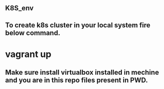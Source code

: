 ## K8S_env
## To create k8s cluster in your local system fire below command.

# vagrant up

## Make sure install virtualbox installed in mechine and you are in this repo files present in PWD.
